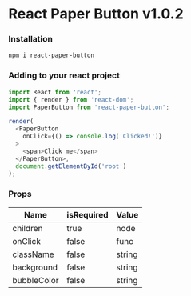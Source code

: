 # React Paper Button v1.0.2

### Installation

```
npm i react-paper-button
```

### Adding to your react project

```javascript
import React from 'react';
import { render } from 'react-dom';
import PaperButton from 'react-paper-button';

render(
  <PaperButton
    onClick={() => console.log('Clicked!')}
  >
    <span>Click me</span>
  </PaperButton>,
  document.getElementById('root')
);
```

### Props

| Name       | isRequired     | Value          |
| ---------- | -------------- | -------------- |
| children   | true           | node           |
| onClick    | false          | func           |
| className  | false          | string         |
| background | false          | string         |
| bubbleColor| false          | string         |